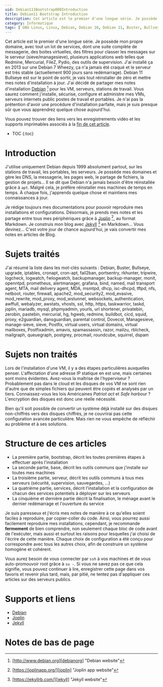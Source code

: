 ```yaml
---
uid: Debian111Bootstrap000Introduction
title: Debian11 Bootstrap Introduction
description: Cet article est le premier d'une longue série. Je possède mon propre domaine, avec tout un lot de services, dont une suite complète de messagerie, des boites virtuelles, des filtres pour classer les messages sur le serveur (sieve/managesieve), plusieurs applications web telles que Redmine, Mercurial, FileZ, Pydio, des outils de supervision. Je vais tout réinstaller de zéro et mettre mes notes d'installation à jour. Vous saurez comment j'installe, sécurise, configure et administre mes VMs, serveurs internets public postes de travail et portables.
category: Informatique
tags: [ GNU Linux, Linux, Debian, Debian 10, Debian 11, Buster, Bullseye, Serveur, Installation, Mise à jour, IPTables, CronApt, Fail2Ban, PortSentry, RKHunter, Tripwire, Logcheck, Logwatch, FWLogwatch, BackupManager, Monit, OpenNTPd, Prometheus, AlertManager, Grafana, Bind, Named, Mail Transport Agent, MTA, Mail Delivery Agent, MDA, mSMTPd, DHCP, isc-DHCPd, TFTPd, NFS, NetBoot, Routeur, Firewall, Pare-feu, Apache2, mod_security2, mod_evasive, mod_rewrite, mod_proxy, mod_wstunnel, WebSockets, Authentification, Awffull, Webalyzer, Awstats, VHosts, SSL, HTTP, HTTPs, TaskWarrior, Taskd, Joplin, Mariadb, Mysql, PHPMyAdmin, YOURLS, URL Shortener, Shortener, Réducteur d'URL, PrivateBin, ZeroBin, PasteBin, Mercurial, Hg, HgWeb, Redmine, Buildbot, CICD, Squid, Proxy, e2Guardian, Dansguardian, Controle parental, Parental, Dovecot, Managesieve, Sieve, Postfix, Utilisateurs virtuels, Domaines virtuels, Adresses virtuelles, Boites virtuelles, Virtuel, PostfixAdmin, Amavis, SpamAssassin, Razor, Mailzu, RBLCheck, MailGraph, QueueGraph, PostGrey, Procmail, Roundcube, Squirrel, DSpam ]
---
```

Cet article est le premier d'une longue série. Je possède mon propre domaine, avec tout un lot de services, dont une suite complète de messagerie, des boites virtuelles, des filtres pour classer les messages sur le serveur (sieve/managesieve), plusieurs applications web telles que Redmine, Mercurial, FileZ, Pydio, des outils de supervision. J'ai installé ça en 2013 sur une Debian 7 Wheezy, ça n'a jamais été craqué et le serveur est très stable (actuellement 900 jours sans redémarrage). Debian 11 Bullseye est sur le point de sortir, je vais tout réinstaller de zéro et mettre mes notes d'installation à jour. J'ai décidé de partager mes notes d'installation [Debian][debianorg] [^1] pour les VM, serveurs, stations de travail. Vous saurez comment j'installe, sécurise, configure et administre mes VMs, serveurs internets public postes de travail et portables. Je n'ai pas la prétention d'avoir une procédure d'installation parfaite, mais je suis presque sûr que vous apprendrez quelque chose aujourd'hui.

Vous pouvez trouver des liens vers les enregistrements vidéo et les supports imprimables associés à la [fin de cet
article](#supports-et-liens).

* TOC
{:toc}

# Introduction

J'utilise uniquement Debian depuis 1999 absolument partout, sur les stations de travail, les portables, les serveurs. Je possède
mes domaines et gère les DNS, la messagerie, les pages web, le partage de fichiers, la gestion de projets... Il se dit que Debian
n'a jamais besoin d'être réinstallée grâce à `apt`. Malgré cela, je préfère réinstaller mes machines de temps en temps. À chaque
fois, j'apprends quelque chose et maintiens mes connaissances à jour.

Je rédige toujours mes documentations pour pouvoir reproduire mes installations et configurations. Désormais, je prends mes notes
et les partage entre tous mes périphériques grâce à [Joplin][Joplin] [^2], au format Markdown. Je construis mon blog avec
[Jekyll][Jekyll] [^3] en Markdown... Vous devinez... C'est votre jour de chance aujourd'hui, je vais convertir mes notes en
articles de Blog.

# Sujets traités

J'ai résumé la liste dans les mot-clés suivants :
Debian, Buster, Bullseye, upgrade, iptables, cronapt, cron-apt, fail2ban, portsentry, rkhunter, tripwire, logcheck, logwatch, fwlogwatch, backupmanager, backup-manager, monit, openntpd, prometheus, alertmanager, grafana, bind, named, mail transport agent, MTA, mail delivery agent, MDA, msmtpd, dhcp, isc-dhcpd, tftpd, nfs, netboot, router, firewall, apache2, mod_security2, mod_evasive, mod_rewrite, mod_proxy, mod_wstunnel, websockets, authentication, awffull, webalyzer, awstats, vhosts, ssl, http, https, taskwarrior, taskd, joplin, mariadb, mysql, phpmyadmin, yourls, url shortener, privatebin, zerobin, pastebin, mercurial, hg, hgweb, redmine, buildbot, cicd, squid, proxy, e2guardian, dansguardian, parental control, Dovecot, Managesieve, manage-sieve, sieve, Postfix, virtual users, virtual domains, virtual mailboxes, Postfixadmin, amavis, spamassassin, razor, mailzu, rblcheck, mailgraph, queuegraph, postgrey, procmail, roundcube, squirrel, dspam

# Sujets non traités

Lors de l'installation d'une VM, il y a des étapes particulières auxquelles penser. L'affectation d'une adresse IP statique en est
une, mais certaines sont moins évidentes. Avez-vous la maîtrise de l'hyperviseur ? Probablement pas dans le cloud et les disques
de vos VM ne sont rien d'autre que de simples fichiers qui peuvent être copiés et analysés par un tiers. Connaissez-vous les lois
Américaines *Patriot act* et *Safe harbour* ? L'encryption des disques est donc une réelle nécessité.

Bien qu'il soit possible de convertir un système déjà installé sur des disques non-chiffrés vers des disques chiffrés, je ne
couvrirai pas cette configuration avancée particulière. Mais rien ne vous empêche de réfléchir au problème et à ses solutions.

# Structure de ces articles

- La première partie, bootstrap, décrit les toutes premières étapes à effectuer après l'installation
- La seconde partie, base, décrit les outils communs que j'installe sur toutes mes machines
- La troisième partie, serveur, décrit les outils communs à tous mes serveurs (sécurité, supervision, sauvegardes, ...)
- La quatrième partie, services, décrit l'installation et la configuration de chacun des services potentiels à déployer sur les
  serveurs
- La cinquième et dernière partie décrit la finalisation, le ménage avant le dernier redémarrage et l'ouverture du service

Je suis paresseux et j'écris mes notes de manière à ce qu'elles soient faciles à reproduire, par copier-coller du code. Ainsi,
vous pourrez aussi facilement reproduire mes installations, cependant, je recommande **fermement** de bien comprendre, non
seulement chaque bloc de code avant de l'exécuter, mais aussi et surtout les raisons pour lesquelles j'ai choisi de l'écrire de
cette manière. Chaque choix de configuration a été conçu pour correspondre avec tous les autres choix, afin de construire un
système homogène et cohérent.

Vous aurez besoin de vous connecter par `ssh` à vos machines et de vous auto-promouvoir root grâce à `su -`. Si vous ne savez pas
ce que cela signifie, vous pouvez continuer à lire, enregistrer cette page dans vos favoris et revenir plus tard, mais, par pitié,
ne tentez pas d'appliquer ces articles sur des serveurs publics.

# Supports et liens

- [Debian][debianorg]
- [Joplin][joplin]
- [Jekyll][jekyll]

# Notes de bas de page

[debianorg]: http://www.debian.org "Debian website"
[^1]: [http://www.debian.org][debianorg] "Debian website"

[joplin]: https://joplinapp.org/ "Joplin app website"
[^2]: [https://joplinapp.org/][joplin] "Joplin app website"

[jekyll]: https://jekyllrb.com/ "Jekyll website"
[^3]: [https://jekyllrb.com/][jekyll] "Jekyll website"
